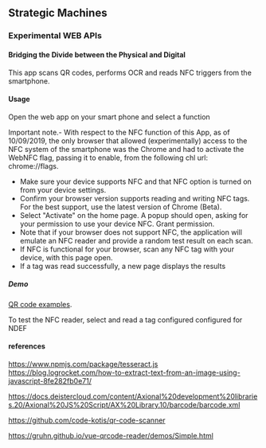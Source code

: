 ## Strategic Machines
### Experimental WEB APIs

#### Bridging the Divide between the Physical and Digital

This app scans QR codes, performs OCR and reads NFC triggers from the smartphone.

#### Usage

Open the web app on your smart phone and select a function

Important note.- With respect to the NFC function of this App, as of 10/09/2019, the only browser that allowed (experimentally) access to the NFC system of the smartphone was the Chrome and had to activate the WebNFC flag, passing it to enable, from the following chl url: chrome://flags. 

* Make sure your device supports NFC and that NFC option is turned on from your device settings.
* Confirm your browser version supports reading and writing NFC tags. For the best support, use the latest version of Chrome (Beta).
* Select "Activate" on the home page. A popup should open, asking for your permission to use your device NFC. Grant permission.
* Note that if your browser does not support NFC, the application will emulate an NFC reader and provide a random test result on each scan. 
* If NFC is functional for your browser, scan any NFC tag with your device, with this page open.
* If a tag was read successfully, a new page displays the results

##### Demo

[QR code examples](https://www.google.com/search?q=qr&sxsrf=ACYBGNQvf2CHElh29Efs517GpRNnkVDWHQ:1571075556440&source=lnms&tbm=isch&sa=X&ved=0ahUKEwj6v9PDqJzlAhUrDWMBHYD0CRcQ_AUIEigB&biw=1280&bih=650).

To test the NFC reader, select and read a tag configured configured for NDEF

#### references
https://www.npmjs.com/package/tesseract.js
https://blog.logrocket.com/how-to-extract-text-from-an-image-using-javascript-8fe282fb0e71/

https://docs.deistercloud.com/content/Axional%20development%20libraries.20/Axional%20JS%20Script/AX%20Library.10/barcode/barcode.xml

https://github.com/code-kotis/qr-code-scanner

https://gruhn.github.io/vue-qrcode-reader/demos/Simple.html


